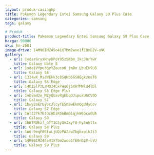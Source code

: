 ```yaml
---
layout: produk-casinghp
title: Pokemon Legendary Entei Samsung Galaxy S9 Plus Case
categories: samsung
tags: galaxy

# Produk
product-title: Pokemon Legendary Entei Samsung Galaxy S9 Plus Case
harga: 90000
sku: hn-2601
image-drive: 14M98IMZ4So41X7bm2woo1fE0nD2V-uVU
gallery:
  - url: 1ydarGryxHnyDPoY95zSKbm_IkcJhrYwY
    title: Galaxy Note 8
  - url: 1sde1VYpu3gyYZeuso6_jmRo_LbuEK9UB
    title: Galaxy S6
  - url: 1334wX_MiaWEkk3c8SqHb5GS8EgkzoaT6
    title: Galaxy S6 Edge
  - url: 14D1SlPzLrMO34CkPHs6j5XHfMWld4lDl
    title: Galaxy S6 Edge Plus
  - url: 1vbvmd2e_MZyQUavRgEbqOJipukUSCV0D
    title: Galaxy S7
  - url: 1bwy2oErEyocJlcyTESmawEkmQgddyCov
    title: Galaxy S7 Edge
  - url: 1WlJ27k7htQcWDiKG6BmG1qjkW6bcu6UA
    title: Galaxy S8
  - url: 1hBTRUEzf_GfT1CSyQnZxyfA-hySukltx
    title: Galaxy S8 Plus
  - url: 1W6-9eqF06twLjUQzPAZcwZbgbxpikJi3
    title: Galaxy S9
  - url: 14M98IMZ4So41X7bm2woo1fE0nD2V-uVU
    title: Galaxy S9 Plus
---
```

